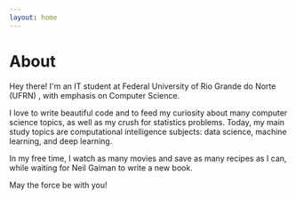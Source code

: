 ```yaml
---
layout: home
---
```


# About

Hey there! I'm an IT student at Federal University of Rio Grande do Norte (UFRN) , with emphasis on Computer Science.

I love to write beautiful code and to feed my curiosity about many computer science topics, as well as my crush for statistics problems. Today, my main study topics are computational intelligence subjects: data science, machine learning, and deep learning.

In my free time, I watch as many movies and save as many recipes as I can, while waiting for Neil Gaiman to write a new book.

May the force be with you!
